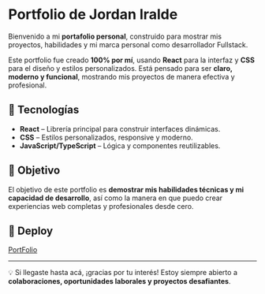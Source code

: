# Portfolio de Jordan Iralde

Bienvenido a mi **portafolio personal**, construido para mostrar mis proyectos, habilidades y mi marca personal como desarrollador Fullstack.

Este portfolio fue creado **100% por mí**, usando **React** para la interfaz y **CSS** para el diseño y estilos personalizados. Está pensado para ser **claro, moderno y funcional**, mostrando mis proyectos de manera efectiva y profesional.

## 🚀 Tecnologías

- **React** – Librería principal para construir interfaces dinámicas.
- **CSS** – Estilos personalizados, responsive y moderno.
- **JavaScript/TypeScript** – Lógica y componentes reutilizables.

## 🎯 Objetivo

El objetivo de este portfolio es **demostrar mis habilidades técnicas y mi capacidad de desarrollo**, así como la manera en que puedo crear experiencias web completas y profesionales desde cero.

## 🔗 Deploy

[PortFolio](https://jordan-iralde-portfolio.vercel.app/)

---

💡 Si llegaste hasta acá, ¡gracias por tu interés! Estoy siempre abierto a **colaboraciones, oportunidades laborales y proyectos desafiantes**.
